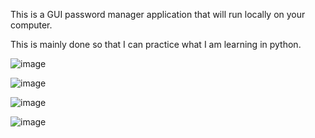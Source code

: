 This is a GUI password manager application that will run locally on your computer.

This is mainly done so that I can practice what I am learning in python.

![image](https://github.com/user-attachments/assets/5ed4842f-7526-42a0-84ab-d508961a2c32)

![image](https://github.com/user-attachments/assets/4b7142bf-88df-4ad6-8f6e-cfeb432460b1)

![image](https://github.com/user-attachments/assets/a8650587-50ed-4c2d-95e5-2f9028f99b3f)

![image](https://github.com/user-attachments/assets/f2669db9-2626-4a85-85d2-73eb6af4afd8)
